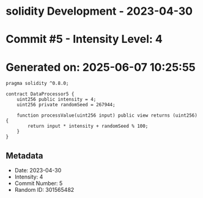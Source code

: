 ﻿# solidity Development - 2023-04-30
# Commit #5 - Intensity Level: 4
# Generated on: 2025-06-07 10:25:55
```solidity
pragma solidity ^0.8.0;

contract DataProcessor5 {
    uint256 public intensity = 4;
    uint256 private randomSeed = 267944;

    function processValue(uint256 input) public view returns (uint256) {
        return input * intensity + randomSeed % 100;
    }
}
```
## Metadata
- Date: 2023-04-30
- Intensity: 4
- Commit Number: 5
- Random ID: 301565482
